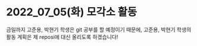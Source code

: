 # 2022_07_05(화) 모각소 활동

금일까지 고준용, 박현기 학생은 git 공부를 할 예정이기 때문에,
고준용, 박현기 학생의 활동 계획은 제 reposi에 대신 올리도록 하겠습니다!
